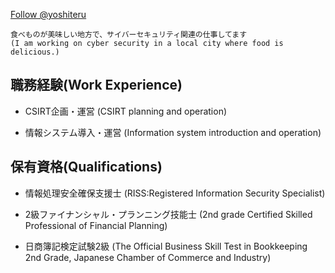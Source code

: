 <a href="https://twitter.com/yoshiteru?ref_src=twsrc%5Etfw" class="twitter-follow-button" data-show-count="false">Follow @yoshiteru</a><script async src="https://platform.twitter.com/widgets.js" charset="utf-8"></script>
```
食べものが美味しい地方で、サイバーセキュリティ関連の仕事してます
(I am working on cyber security in a local city where food is delicious.)
```
## 職務経験(Work Experience)
* CSIRT企画・運営 (CSIRT planning and operation)

* 情報システム導入・運営 (Information system introduction and operation)

## 保有資格(Qualifications)
* 情報処理安全確保支援士 (RISS:Registered Information Security Specialist)

* 2級ファイナンシャル・プランニング技能士 (2nd grade Certified Skilled Professional of Financial Planning)

* 日商簿記検定試験2級 (The Official Business Skill Test in Bookkeeping 2nd Grade, Japanese Chamber of Commerce and Industry)
